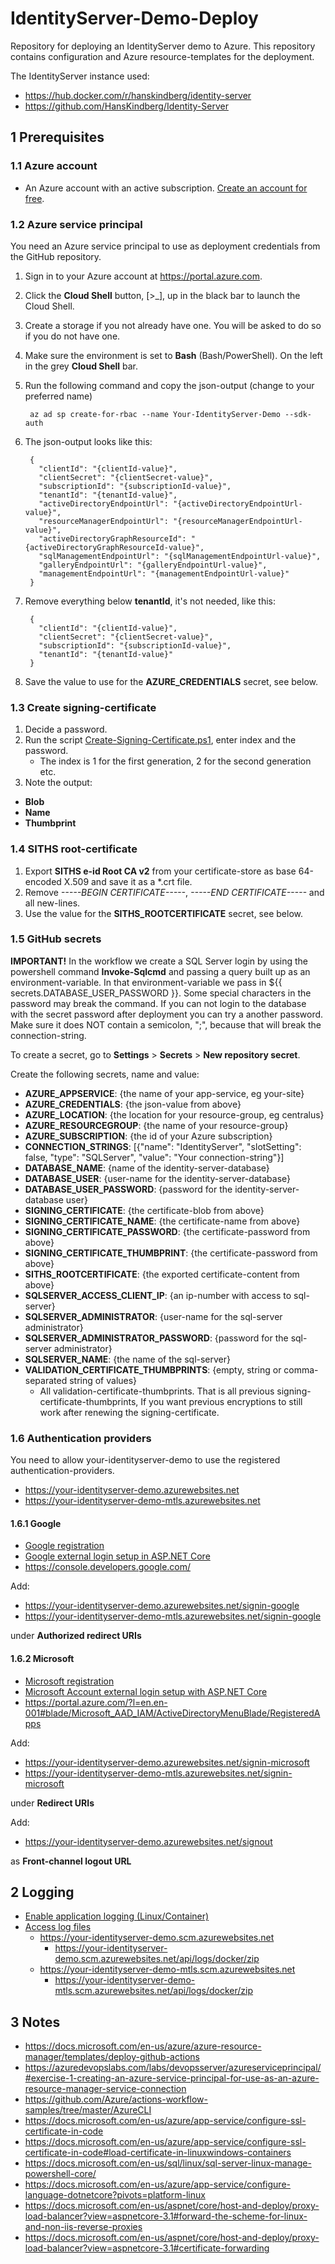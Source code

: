 # IdentityServer-Demo-Deploy

Repository for deploying an IdentityServer demo to Azure. This repository contains configuration and Azure resource-templates for the deployment.

The IdentityServer instance used:

- https://hub.docker.com/r/hanskindberg/identity-server
- https://github.com/HansKindberg/Identity-Server

## 1 Prerequisites

### 1.1 Azure account

- An Azure account with an active subscription. [Create an account for free](https://azure.microsoft.com/en-us/free/).

### 1.2 Azure service principal

You need an Azure service principal to use as deployment credentials from the GitHub repository.

1. Sign in to your Azure account at https://portal.azure.com.
2. Click the **Cloud Shell** button, [>_], up in the black bar to launch the Cloud Shell.
3. Create a storage if you not already have one. You will be asked to do so if you do not have one.
4. Make sure the environment is set to **Bash** (Bash/PowerShell). On the left in the grey **Cloud Shell** bar.
5. Run the following command and copy the json-output (change to your preferred name)

		az ad sp create-for-rbac --name Your-IdentityServer-Demo --sdk-auth

6. The json-output looks like this:

		{
		  "clientId": "{clientId-value}",
		  "clientSecret": "{clientSecret-value}",
		  "subscriptionId": "{subscriptionId-value}",
		  "tenantId": "{tenantId-value}",
		  "activeDirectoryEndpointUrl": "{activeDirectoryEndpointUrl-value}",
		  "resourceManagerEndpointUrl": "{resourceManagerEndpointUrl-value}",
		  "activeDirectoryGraphResourceId": "{activeDirectoryGraphResourceId-value}",
		  "sqlManagementEndpointUrl": "{sqlManagementEndpointUrl-value}",
		  "galleryEndpointUrl": "{galleryEndpointUrl-value}",
		  "managementEndpointUrl": "{managementEndpointUrl-value}"
		}

7. Remove everything below **tenantId**, it's not needed, like this:

		{
		  "clientId": "{clientId-value}",
		  "clientSecret": "{clientSecret-value}",
		  "subscriptionId": "{subscriptionId-value}",
		  "tenantId": "{tenantId-value}"
		}

8. Save the value to use for the **AZURE_CREDENTIALS** secret, see below.

### 1.3 Create signing-certificate

1. Decide a password.
2. Run the script [Create-Signing-Certificate.ps1](Create-Signing-Certificate.ps1), enter index and the password.
	  - The index is 1 for the first generation, 2 for the second generation etc. 
3. Note the output:
  - **Blob**
  - **Name**
  - **Thumbprint**

### 1.4 SITHS root-certificate

1. Export **SITHS e-id Root CA v2** from your certificate-store as base 64-encoded X.509 and save it as a *.crt file.
2. Remove *-----BEGIN CERTIFICATE-----*, *-----END CERTIFICATE-----* and all new-lines.
3. Use the value for the **SITHS_ROOTCERTIFICATE** secret, see below.

### 1.5 GitHub secrets

**IMPORTANT!** In the workflow we create a SQL Server login by using the powershell command **Invoke-Sqlcmd** and passing a query built up as an environment-variable. In that environment-variable we pass in ${{ secrets.DATABASE_USER_PASSWORD }}. Some special characters in the password may break the command. If you can not login to the database with the secret password after deployment you can try a another password. Make sure it does NOT contain a semicolon, ";", because that will break the connection-string.

To create a secret, go to **Settings** > **Secrets** > **New repository secret**.

Create the following secrets, name and value:

- **AZURE_APPSERVICE**: {the name of your app-service, eg your-site}
- **AZURE_CREDENTIALS**: {the json-value from above}
- **AZURE_LOCATION**: {the location for your resource-group, eg centralus}
- **AZURE_RESOURCEGROUP**: {the name of your resource-group}
- **AZURE_SUBSCRIPTION**: {the id of your Azure subscription}
- **CONNECTION_STRINGS**: [{"name": "IdentityServer", "slotSetting": false, "type": "SQLServer", "value": "Your connection-string"}]
- **DATABASE_NAME**: {name of the identity-server-database}
- **DATABASE_USER**: {user-name for the identity-server-database}
- **DATABASE_USER_PASSWORD**: {password for the identity-server-database user}
- **SIGNING_CERTIFICATE**: {the certificate-blob from above}
- **SIGNING_CERTIFICATE_NAME**: {the certificate-name from above}
- **SIGNING_CERTIFICATE_PASSWORD**: {the certificate-password from above}
- **SIGNING_CERTIFICATE_THUMBPRINT**: {the certificate-password from above}
- **SITHS_ROOTCERTIFICATE**: {the exported certificate-content from above}
- **SQLSERVER_ACCESS_CLIENT_IP**: {an ip-number with access to sql-server}
- **SQLSERVER_ADMINISTRATOR**: {user-name for the sql-server administrator}
- **SQLSERVER_ADMINISTRATOR_PASSWORD**: {password for the sql-server administrator}
- **SQLSERVER_NAME**: {the name of the sql-server}
- **VALIDATION_CERTIFICATE_THUMBPRINTS**: {empty, string or comma-separated string of values}
  - All validation-certificate-thumbprints. That is all previous signing-certificate-thumbprints, If you want previous encryptions to still work after renewing the signing-certificate.

### 1.6 Authentication providers

You need to allow your-identityserver-demo to use the registered authentication-providers.

- https://your-identityserver-demo.azurewebsites.net
- https://your-identityserver-demo-mtls.azurewebsites.net

#### 1.6.1 Google

- [Google registration](/Source/AppSettings.json#L86)
- [Google external login setup in ASP.NET Core](https://docs.microsoft.com/en-us/aspnet/core/security/authentication/social/google-logins/)
- https://console.developers.google.com/

Add:

- https://your-identityserver-demo.azurewebsites.net/signin-google
- https://your-identityserver-demo-mtls.azurewebsites.net/signin-google

under **Authorized redirect URIs**

#### 1.6.2 Microsoft

- [Microsoft registration](/Source/AppSettings.json#L120)
- [Microsoft Account external login setup with ASP.NET Core](https://docs.microsoft.com/en-us/aspnet/core/security/authentication/social/microsoft-logins/)
- https://portal.azure.com/?l=en.en-001#blade/Microsoft_AAD_IAM/ActiveDirectoryMenuBlade/RegisteredApps

Add:

- https://your-identityserver-demo.azurewebsites.net/signin-microsoft
- https://your-identityserver-demo-mtls.azurewebsites.net/signin-microsoft

under **Redirect URIs**

Add:

- https://your-identityserver-demo.azurewebsites.net/signout

as **Front-channel logout URL**

## 2 Logging

- [Enable application logging (Linux/Container)](https://docs.microsoft.com/en-us/azure/app-service/troubleshoot-diagnostic-logs#enable-application-logging-linuxcontainer)
- [Access log files](https://docs.microsoft.com/en-us/azure/app-service/troubleshoot-diagnostic-logs#access-log-files)
	- https://your-identityserver-demo.scm.azurewebsites.net
      - https://your-identityserver-demo.scm.azurewebsites.net/api/logs/docker/zip
	- https://your-identityserver-demo-mtls.scm.azurewebsites.net
      - https://your-identityserver-demo-mtls.scm.azurewebsites.net/api/logs/docker/zip

## 3 Notes

- https://docs.microsoft.com/en-us/azure/azure-resource-manager/templates/deploy-github-actions
- https://azuredevopslabs.com/labs/devopsserver/azureserviceprincipal/#exercise-1-creating-an-azure-service-principal-for-use-as-an-azure-resource-manager-service-connection
- https://github.com/Azure/actions-workflow-samples/tree/master/AzureCLI
- https://docs.microsoft.com/en-us/azure/app-service/configure-ssl-certificate-in-code
- https://docs.microsoft.com/en-us/azure/app-service/configure-ssl-certificate-in-code#load-certificate-in-linuxwindows-containers
- https://docs.microsoft.com/en-us/sql/linux/sql-server-linux-manage-powershell-core/
- https://docs.microsoft.com/en-us/azure/app-service/configure-language-dotnetcore?pivots=platform-linux
- https://docs.microsoft.com/en-us/aspnet/core/host-and-deploy/proxy-load-balancer?view=aspnetcore-3.1#forward-the-scheme-for-linux-and-non-iis-reverse-proxies
- https://docs.microsoft.com/en-us/aspnet/core/host-and-deploy/proxy-load-balancer?view=aspnetcore-3.1#certificate-forwarding